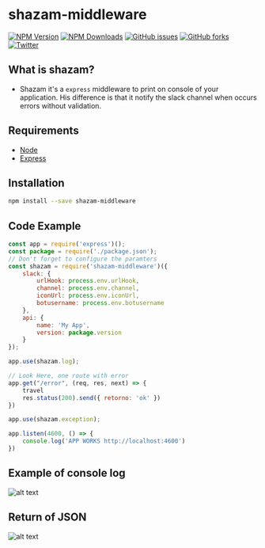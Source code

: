 # shazam-middleware

[![NPM Version](https://img.shields.io/npm/v/shazam-middleware.svg)](https://npmjs.org/package/shazam-middleware)
[![NPM Downloads](https://img.shields.io/npm/dm/shazam-middleware.svg)](https://npmjs.org/package/shazam-middleware)
[![GitHub issues](https://img.shields.io/github/issues/juninmd/shazam-middleware.svg)](https://github.com/juninmd/shazam-middleware/issues)
[![GitHub forks](https://img.shields.io/github/forks/juninmd/shazam-middleware.svg)](https://github.com/juninmd/shazam-middleware/network)
[![Twitter](https://img.shields.io/twitter/url/https/github.com/juninmd/shazam-middleware.svg?style=social)](https://twitter.com/intent/tweet?text=Wow:&url=%5Bobject%20Object%5D)

## What is shazam?
* Shazam it's a `express` middleware to print on console of your application. His difference is that it notify the slack channel when occurs errors without validation.

## Requirements
* [Node](https://nodejs.org/en/)
* [Express](https://www.npmjs.com/package/express)

## Installation
```bash
npm install --save shazam-middleware
```

## Code Example
```js
const app = require('express')();
const package = require('./package.json');
// Don't forget to configure the paramters
const shazam = require('shazam-middleware')({
    slack: {
        urlHook: process.env.urlHook,
        channel: process.env.channel,
        iconUrl: process.env.iconUrl,
        botusername: process.env.botusername
    },
    api: {
        name: 'My App',
        version: package.version
    }
});

app.use(shazam.log);

// Look Here, one route with error
app.get("/error", (req, res, next) => {
    travel
    res.status(200).send({ retorno: 'ok' })
})

app.use(shazam.exception);

app.listen(4600, () => {
    console.log('APP WORKS http://localhost:4600')
})

```

## Example of console log
![alt text](https://image.prntscr.com/image/3KmzXvsjQfC-6TfHrMwx1A.png "Log Exemple")

## Return of JSON
![alt text](https://image.prntscr.com/image/ATA3JtYjSs6MzIsQKBSE2Q.png "Log Exemple")

